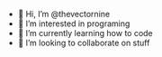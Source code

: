 - 👋 Hi, I’m @thevectornine
- 👀 I’m interested in programing
- 🌱 I’m currently learning how to code
- 💞️ I’m looking to collaborate on stuff
  

<!---
thevectornine/thevectornine is a ✨ special ✨ repository because its `README.md` (this file) appears on your GitHub profile.
You can click the Preview link to take a look at your changes.
--->
